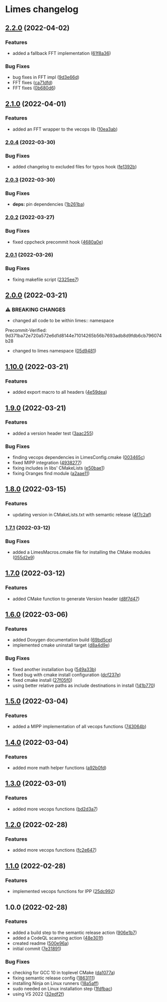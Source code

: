# Limes changelog

## [2.2.0](http://github.com/benthevining/Limes/compare/v2.1.0...v2.2.0) (2022-04-02)


### Features

* added a fallback FFT implementation ([61f8a36](http://github.com/benthevining/Limes/commit/61f8a366693f44211bedc2db88930410434e4724))


### Bug Fixes

* bug fixes in FFT impl ([9d3e66d](http://github.com/benthevining/Limes/commit/9d3e66d075902373c434163c377cdcbcd1bae558))
* FFT fixes ([ca71dfd](http://github.com/benthevining/Limes/commit/ca71dfdcb6a485af5e4744f0d8d34ace5b1334e3))
* FFT fixes ([0b680d6](http://github.com/benthevining/Limes/commit/0b680d65e5686fcc261cd039b83db609f3b07d27))

## [2.1.0](http://github.com/benthevining/Limes/compare/v2.0.4...v2.1.0) (2022-04-01)


### Features

* added an FFT wrapper to the vecops lib ([10ea3ab](http://github.com/benthevining/Limes/commit/10ea3ab4d6829df618868974223a2e59855d3263))

### [2.0.4](http://github.com/benthevining/Limes/compare/v2.0.3...v2.0.4) (2022-03-30)


### Bug Fixes

* added changelog to excluded files for typos hook ([fe1392b](http://github.com/benthevining/Limes/commit/fe1392be0b4d0349adabfb75afcd4469d063fddb))

### [2.0.3](http://github.com/benthevining/Limes/compare/v2.0.2...v2.0.3) (2022-03-30)


### Bug Fixes

* **deps:** pin dependencies ([1b261ba](http://github.com/benthevining/Limes/commit/1b261ba68a418aee32165e6e59eb97d793badfd1))

### [2.0.2](http://github.com/benthevining/Limes/compare/v2.0.1...v2.0.2) (2022-03-27)


### Bug Fixes

* fixed cppcheck precommit hook ([4680a0e](http://github.com/benthevining/Limes/commit/4680a0eb740106ffad384b74e424f3cef0caee1c))

### [2.0.1](http://github.com/benthevining/Limes/compare/v2.0.0...v2.0.1) (2022-03-26)


### Bug Fixes

* fixing makefile script ([2325ee7](http://github.com/benthevining/Limes/commit/2325ee713c965b054b90646272a2428d804fdd23))

## [2.0.0](http://github.com/benthevining/Limes/compare/v1.10.0...v2.0.0) (2022-03-21)


### ⚠ BREAKING CHANGES

* changed all code to be within limes:: namespace

Precommit-Verified: 9d371ba72e720a572e6d1d8144e71014265b56b7693adb8d9fdb6cb796074b28

* changed to limes namespace ([05d9481](http://github.com/benthevining/Limes/commit/05d9481ea3eb2055253039d4bec28c2949370449))

## [1.10.0](http://github.com/benthevining/Limes/compare/v1.9.0...v1.10.0) (2022-03-21)


### Features

* added export macro to all headers ([4e59dea](http://github.com/benthevining/Limes/commit/4e59deaba07d579f7ae664114822dfde6319d84b))

## [1.9.0](http://github.com/benthevining/Limes/compare/v1.8.0...v1.9.0) (2022-03-21)


### Features

* added a version header test ([3aac255](http://github.com/benthevining/Limes/commit/3aac25522d25014e4b27ed0df30f504ed8bcd3bf))


### Bug Fixes

* finding vecops dependencies in LimesConfig.cmake ([003465c](http://github.com/benthevining/Limes/commit/003465c45ff7324a8fd745db29e19bf65fd0cc2b))
* fixed MIPP integration ([4938277](http://github.com/benthevining/Limes/commit/4938277fea97d1a5188d57bc56842281b81bcac7))
* fixing includes in libs' CMakeLists ([e50bae1](http://github.com/benthevining/Limes/commit/e50bae18143fd2346bd3a3dc63e7bc81d75a57b4))
* fixing Oranges find module ([a2aae11](http://github.com/benthevining/Limes/commit/a2aae1199b205d74fd120006486c8a403456f3a9))

## [1.8.0](http://github.com/benthevining/Limes/compare/v1.7.1...v1.8.0) (2022-03-15)


### Features

* updating version in CMakeLists.txt with semantic release ([4f7c2af](http://github.com/benthevining/Limes/commit/4f7c2af633b460d519ac9da495fe2f8185834f32))

### [1.7.1](http://github.com/benthevining/Limes/compare/v1.7.0...v1.7.1) (2022-03-12)


### Bug Fixes

* added a LimesMacros.cmake file for installing the CMake modules ([055d2e9](http://github.com/benthevining/Limes/commit/055d2e929a112cd23988d3b96b46a2ecc968f9cb))

## [1.7.0](http://github.com/benthevining/Limes/compare/v1.6.0...v1.7.0) (2022-03-12)


### Features

* added CMake function to generate Version header ([d8f7d47](http://github.com/benthevining/Limes/commit/d8f7d47cad5a5ba28629de924bb872141197a192))

## [1.6.0](http://github.com/benthevining/Limes/compare/v1.5.0...v1.6.0) (2022-03-06)


### Features

* added Doxygen documentation build ([69bd5ce](http://github.com/benthevining/Limes/commit/69bd5ceaa387153967d9b524a327558d36d4d435))
* implemented cmake uninstall target ([d8a4d9e](http://github.com/benthevining/Limes/commit/d8a4d9e7b11987bcec6754d3ad003243a0afe541))


### Bug Fixes

* fixed another installation bug ([549a33b](http://github.com/benthevining/Limes/commit/549a33b90d2f863bd13ec07f3b1c54849652f79b))
* fixed bug with cmake install configuration ([dcf237e](http://github.com/benthevining/Limes/commit/dcf237e1ca559c19e3b67b5df709956e9df882b1))
* fixed cmake install ([27f05f0](http://github.com/benthevining/Limes/commit/27f05f02e87840deed6c5567cd05b0aebd4f666e))
* using better relative paths as include destinations in install ([141b770](http://github.com/benthevining/Limes/commit/141b77023f51f70b135c62f2eb39cf741d6e42c4))

## [1.5.0](http://github.com/benthevining/Limes/compare/v1.4.0...v1.5.0) (2022-03-04)


### Features

* added a MIPP implementation of all vecops functions ([743064b](http://github.com/benthevining/Limes/commit/743064b1b2dddcf2d11506e106690256593d1ef0))

## [1.4.0](http://github.com/benthevining/Limes/compare/v1.3.0...v1.4.0) (2022-03-04)


### Features

* added more math helper functions ([a92b0fd](http://github.com/benthevining/Limes/commit/a92b0fd694c502c7da30fd4edf48344112926c2b))

## [1.3.0](http://github.com/benthevining/Limes/compare/v1.2.0...v1.3.0) (2022-03-01)


### Features

* added more vecops functions ([bd2d3a7](http://github.com/benthevining/Limes/commit/bd2d3a74823ac853ac5e8d99833ce665a40ef8fd))

## [1.2.0](http://github.com/benthevining/Limes/compare/v1.1.0...v1.2.0) (2022-02-28)


### Features

* added more vecops functions ([fc2e647](http://github.com/benthevining/Limes/commit/fc2e647d30cafb38dce278aa61f934c82aeedf39))

## [1.1.0](http://github.com/benthevining/Limes/compare/v1.0.0...v1.1.0) (2022-02-28)


### Features

* implemented vecops functions for IPP ([25dc992](http://github.com/benthevining/Limes/commit/25dc9928a67b729f306322f03fcd766d65246714))

## 1.0.0 (2022-02-28)


### Features

* added a build step to the semantic release action ([906e1b7](http://github.com/benthevining/Limes/commit/906e1b7d5e9ea09c7becdf82d289a4a9f1c3f4c2))
* added a CodeQL scanning action ([48e301f](http://github.com/benthevining/Limes/commit/48e301f127803d0cfd8fd6864851103f7889b613))
* created readme ([500e96a](http://github.com/benthevining/Limes/commit/500e96a6d27ee97dae520ff7c6e5e9e4cbd9d55c))
* initial commit ([7e31891](http://github.com/benthevining/Limes/commit/7e318913119faa73ac67028dbb1f66fb9820ea17))


### Bug Fixes

* checking for GCC 10 in toplevel CMake ([da1077a](http://github.com/benthevining/Limes/commit/da1077a8f2f7215cbffebd621143de7a5d1505c0))
* fixing semantic release config ([1863111](http://github.com/benthevining/Limes/commit/1863111bf3de164d4d7e5596ae9cfc7a92b0d2ea))
* installing Ninja on Linux runners ([18a5aff](http://github.com/benthevining/Limes/commit/18a5aff8a2ad73d9eda1123e6e3df45541d0a114))
* sudo needed on Linux installation step ([1fdfbac](http://github.com/benthevining/Limes/commit/1fdfbac76f440d95743d097d5361e81b3e0d956d))
* using VS 2022 ([32edf2f](http://github.com/benthevining/Limes/commit/32edf2fa16f81b03e3f35511d9a497a9fc5a0064))
